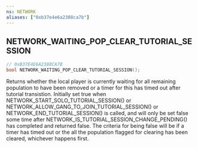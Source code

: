 ```yaml
---
ns: NETWORK
aliases: ["0xb37e4e6a2388ca7b"]
---
```

## NETWORK_WAITING_POP_CLEAR_TUTORIAL_SESSION

```c
// 0xB37E4E6A2388CA7B
bool NETWORK_WAITING_POP_CLEAR_TUTORIAL_SESSION();
```

Returns whether the local player is currently waiting for all remaining population to have been removed or a timer for this has timed out after tutorial transistion. Initially set true when NETWORK_START_SOLO_TUTORIAL_SESSION() or NETWORK_ALLOW_GANG_TO_JOIN_TUTORIAL_SESSION() or NETWORK_END_TUTORIAL_SESSION() is called, and will only be set false some time after NETWORK_IS_TUTORIAL_SESSION_CHANGE_PENDING() has completed and returned false. The criteria for being false will be if a timer has timed out or the all the population flagged for clearing has been cleared, whichever happens first.

